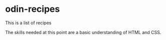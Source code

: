 # odin-recipes

This is a list of recipes 

The skills needed at this point are a basic understanding of HTML and CSS.
